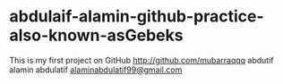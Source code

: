 # abdulaif-alamin-github-practice-also-known-asGebeks
This is my first project on GitHub
http://github.com/mubarraqqq
abdutif alamin abdulatif
alaminabdulatif99@gmail.com

